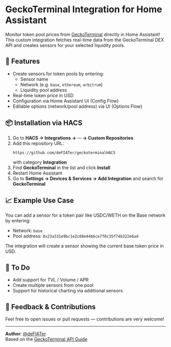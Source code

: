 # GeckoTerminal Integration for Home Assistant

Monitor token pool prices from [GeckoTerminal](https://www.geckoterminal.com) directly in Home Assistant!  
This custom integration fetches real-time data from the GeckoTerminal DEX API and creates sensors for your selected liquidity pools.

## 🔧 Features

- Create sensors for token pools by entering:
  - Sensor name
  - Network (e.g. `base`, `ethereum`, `arbitrum`)
  - Liquidity pool address
- Real-time token price in USD
- Configuration via Home Assistant UI (Config Flow)
- Editable options (network/pool address) via UI (Options Flow)

## 📦 Installation via HACS

1. Go to **HACS → Integrations → ⋯ → Custom Repositories**
2. Add this repository URL:
   ```
   https://github.com/deFIATer/geckoterminalHACS
   ```
   with category **Integration**
3. Find **GeckoTerminal** in the list and click **Install**
4. Restart Home Assistant
5. Go to **Settings → Devices & Services → Add Integration** and search for **GeckoTerminal**

## 📈 Example Use Case

You can add a sensor for a token pair like USDC/WETH on the Base network by entering:

- Network: `base`
- Pool address: `0x23a331e9bc1e2c08e44b6ce7f0c35f74b322e6ad`

The integration will create a sensor showing the current base token price in USD.

## 🧪 To Do

- Add support for TVL / Volume / APR
- Create multiple sensors from one pool
- Support for historical charting via additional sensors

## 💬 Feedback & Contributions

Feel free to open issues or pull requests — contributions are very welcome!

---

**Author**: [@deFIATer](https://github.com/deFIATer)  
Based on the [GeckoTerminal API Guide](https://apiguide.geckoterminal.com)
